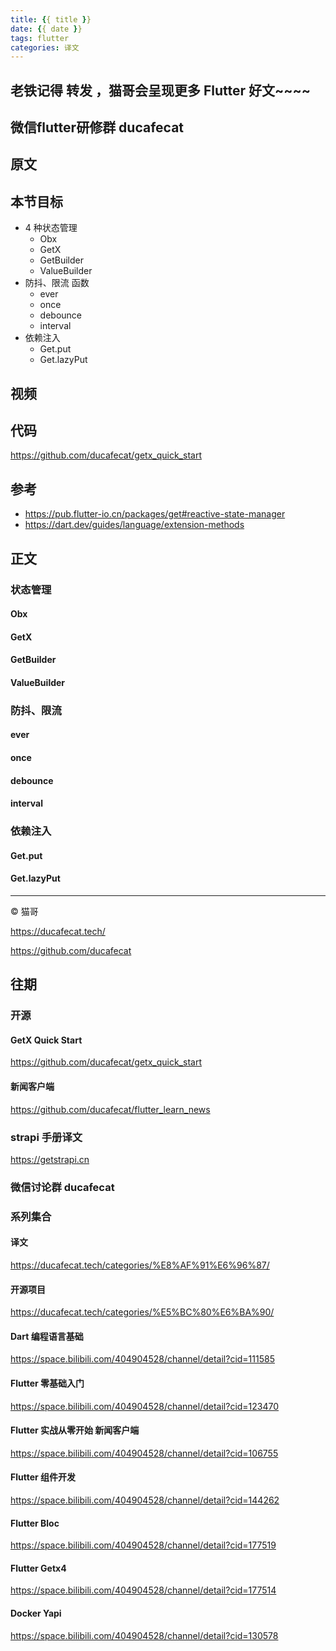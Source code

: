 ```yaml
---
title: {{ title }}
date: {{ date }}
tags: flutter
categories: 译文
---
```


## 老铁记得 转发 ，猫哥会呈现更多 Flutter 好文~~~~

## 微信flutter研修群 ducafecat

## 原文

## 本节目标

- 4 种状态管理
  - Obx
  - GetX
  - GetBuilder
  - ValueBuilder
- 防抖、限流 函数
  - ever
  - once
  - debounce
  - interval
- 依赖注入
  - Get.put
  - Get.lazyPut

## 视频

## 代码

https://github.com/ducafecat/getx_quick_start

## 参考

- https://pub.flutter-io.cn/packages/get#reactive-state-manager
- https://dart.dev/guides/language/extension-methods

## 正文

### 状态管理

#### Obx

#### GetX

#### GetBuilder

#### ValueBuilder

### 防抖、限流

#### ever

#### once

#### debounce

#### interval

### 依赖注入

#### Get.put

#### Get.lazyPut

---

© 猫哥

https://ducafecat.tech/

https://github.com/ducafecat

## 往期

### 开源

#### GetX Quick Start

https://github.com/ducafecat/getx_quick_start

#### 新闻客户端

https://github.com/ducafecat/flutter_learn_news

### strapi 手册译文

https://getstrapi.cn

### 微信讨论群 ducafecat

### 系列集合

#### 译文

https://ducafecat.tech/categories/%E8%AF%91%E6%96%87/

#### 开源项目

https://ducafecat.tech/categories/%E5%BC%80%E6%BA%90/

#### Dart 编程语言基础

https://space.bilibili.com/404904528/channel/detail?cid=111585

#### Flutter 零基础入门

https://space.bilibili.com/404904528/channel/detail?cid=123470

#### Flutter 实战从零开始 新闻客户端

https://space.bilibili.com/404904528/channel/detail?cid=106755

#### Flutter 组件开发

https://space.bilibili.com/404904528/channel/detail?cid=144262

#### Flutter Bloc

https://space.bilibili.com/404904528/channel/detail?cid=177519

#### Flutter Getx4

https://space.bilibili.com/404904528/channel/detail?cid=177514

#### Docker Yapi

https://space.bilibili.com/404904528/channel/detail?cid=130578